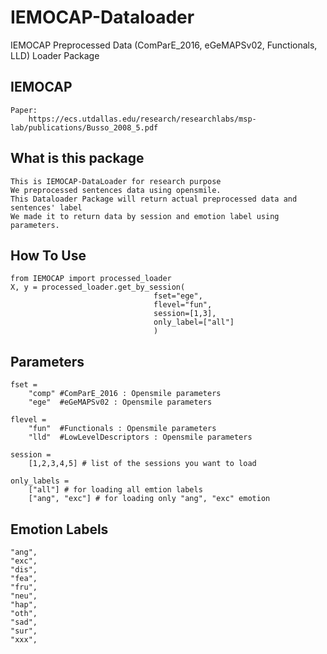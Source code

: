 # IEMOCAP-Dataloader
IEMOCAP Preprocessed Data (ComParE_2016, eGeMAPSv02, Functionals, LLD) Loader Package

## IEMOCAP 
    Paper:
        https://ecs.utdallas.edu/research/researchlabs/msp-lab/publications/Busso_2008_5.pdf
 

## What is this package
    This is IEMOCAP-DataLoader for research purpose
    We preprocessed sentences data using opensmile.
    This Dataloader Package will return actual preprocessed data and sentences' label
    We made it to return data by session and emotion label using parameters.
    
 

## How To Use
    from IEMOCAP import processed_loader
    X, y = processed_loader.get_by_session(
                                    fset="ege", 
                                    flevel="fun", 
                                    session=[1,3], 
                                    only_label=["all"]
                                    )

## Parameters
    fset = 
        "comp" #ComParE_2016 : Opensmile parameters
        "ege"  #eGeMAPSv02 : Opensmile parameters
        
    flevel = 
        "fun"  #Functionals : Opensmile parameters
        "lld"  #LowLevelDescriptors : Opensmile parameters
        
    session = 
        [1,2,3,4,5] # list of the sessions you want to load
        
    only_labels = 
        ["all"] # for loading all emtion labels
        ["ang", "exc"] # for loading only "ang", "exc" emotion
        
## Emotion Labels
    "ang",
    "exc",
    "dis",
    "fea",
    "fru",
    "neu",
    "hap",
    "oth",
    "sad",
    "sur",
    "xxx",

